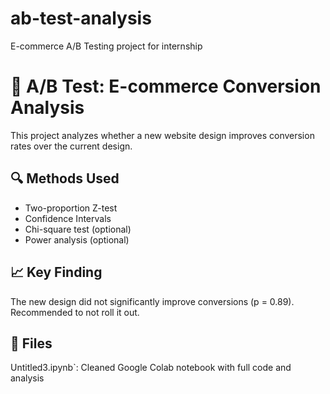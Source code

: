 # ab-test-analysis
E-commerce A/B Testing project for internship
# 🧪 A/B Test: E-commerce Conversion Analysis

This project analyzes whether a new website design improves conversion rates over the current design.

## 🔍 Methods Used
- Two-proportion Z-test
- Confidence Intervals
- Chi-square test (optional)
- Power analysis (optional)

## 📈 Key Finding
The new design did not significantly improve conversions (p = 0.89). Recommended to not roll it out.

## 📁 Files
Untitled3.ipynb`: Cleaned Google Colab notebook with full code and analysis
